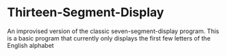 # Thirteen-Segment-Display
An improvised version of the classic seven-segment-display program. This is a basic program that currently only displays the first few letters of the English alphabet
